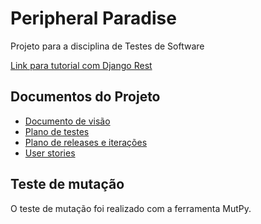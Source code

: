 # Peripheral Paradise

Projeto para a disciplina de Testes de Software

[Link para tutorial com Django Rest](https://youtu.be/gFsIGJR5R8I?si=h4JPIwBucWwBCWPM)

## Documentos do Projeto

- [Documento de visão](https://github.com/danrleydaniel/peripheral_paradise/blob/main/docs/doc_visao.md)
- [Plano de testes](https://github.com/danrleydaniel/peripheral_paradise/blob/main/docs/plano_de_testes.md)
- [Plano de releases e iterações](https://github.com/danrleydaniel/peripheral_paradise/blob/main/docs/plano_releases_iteracoes.md)
- [User stories](https://github.com/danrleydaniel/peripheral_paradise/blob/main/docs/user_stories.md)

## Teste de mutação
O teste de mutação foi realizado com a ferramenta MutPy.
